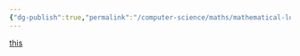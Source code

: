 ```yaml
---
{"dg-publish":true,"permalink":"/computer-science/maths/mathematical-logic/propositional-logic/","tags":["unfinished"],"noteIcon":"1"}
---
```


[this](https://web.stanford.edu/class/archive/cs/cs103/cs103.1132/lectures/09/Small09.pdf) 